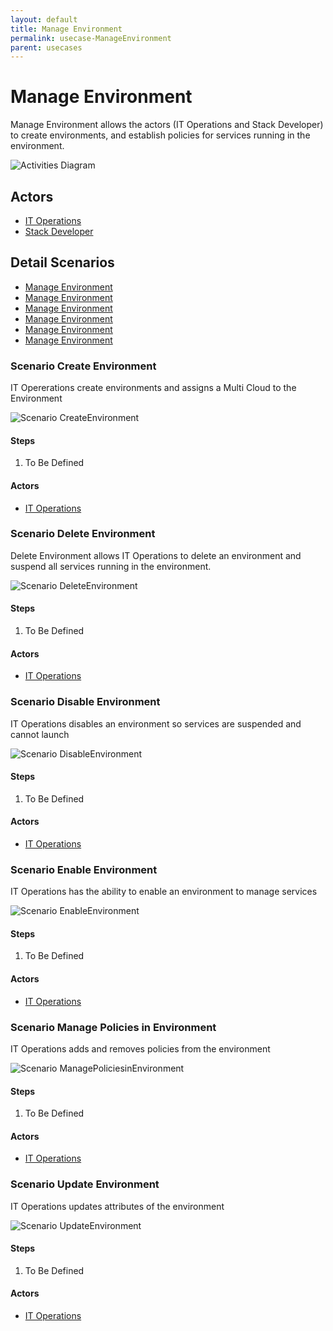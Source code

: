 ```yaml
---
layout: default
title: Manage Environment
permalink: usecase-ManageEnvironment
parent: usecases
---
```


# Manage Environment

Manage Environment allows the actors (IT Operations and Stack Developer) to create environments, and establish policies for services running in the environment.

![Activities Diagram](./activities.svg)

## Actors

* [IT Operations](actor-itops)
* [Stack Developer](actor-stackdev)


## Detail Scenarios

* [Manage Environment](#scenario-CreateEnvironment)
* [Manage Environment](#scenario-DeleteEnvironment)
* [Manage Environment](#scenario-DisableEnvironment)
* [Manage Environment](#scenario-EnableEnvironment)
* [Manage Environment](#scenario-ManagePoliciesinEnvironment)
* [Manage Environment](#scenario-UpdateEnvironment)

  
### Scenario Create Environment

IT Opererations create environments and assigns a Multi Cloud to the Environment

![Scenario CreateEnvironment](./createenvironment.svg)

#### Steps

1. To Be Defined


#### Actors

* [IT Operations](actor-itops)


### Scenario Delete Environment

Delete Environment allows IT Operations to delete an environment and suspend all services running in the environment.

![Scenario DeleteEnvironment](./deleteenvironment.svg)

#### Steps

1. To Be Defined


#### Actors

* [IT Operations](actor-itops)


### Scenario Disable Environment

IT Operations disables an environment so services are suspended and cannot launch

![Scenario DisableEnvironment](./disableenvironment.svg)

#### Steps

1. To Be Defined


#### Actors

* [IT Operations](actor-itops)


### Scenario Enable Environment

IT Operations has the ability to enable an environment to manage services

![Scenario EnableEnvironment](./enableenvironment.svg)

#### Steps

1. To Be Defined


#### Actors

* [IT Operations](actor-itops)


### Scenario Manage Policies in Environment

IT Operations adds and removes policies from the environment

![Scenario ManagePoliciesinEnvironment](./managepoliciesinenvironment.svg)

#### Steps

1. To Be Defined


#### Actors

* [IT Operations](actor-itops)


### Scenario Update Environment

IT Operations updates attributes of the environment

![Scenario UpdateEnvironment](./updateenvironment.svg)

#### Steps

1. To Be Defined


#### Actors

* [IT Operations](actor-itops)



